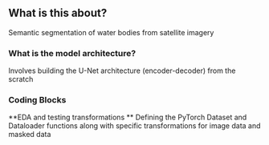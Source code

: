 ## What is this about?
Semantic segmentation of water bodies from satellite imagery

### What is the model architecture?
Involves building the U-Net architecture (encoder-decoder) from the scratch

### Coding Blocks
**EDA and testing transformations 
** Defining the PyTorch Dataset and Dataloader functions along with specific transformations for image data and masked data
